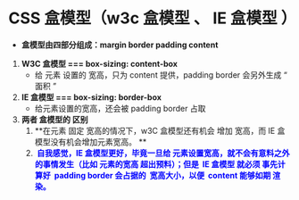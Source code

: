 # CSS 盒模型（w3c 盒模型  、  IE 盒模型 ）

- **盒模型由四部分组成：margin    border    padding    content**

1. **W3C 盒模型 ===  box-sizing: content-box**
   - 给 元素 设置的 宽高，只为  content 提供，padding  border 会另外生成 “ 面积 ”
2. **IE  盒模型 === box-sizing:  border-box**
   - 给元素设置的宽高，还会被  padding  border  占取
3. **两者  盒模型的  区别**
   1. **在元素 固定  宽高的情况下，w3C 盒模型还有机会 增加 宽高，而  IE 盒模型没有机会增加元素宽高。 **
   2. **<font color=blue> 自我感觉，IE 盒模型更好，毕竟一旦给 元素设置宽高，就不会有意料之外的事情发生（比如 元素的宽高 超出预料）；但是  IE 盒模型 就必须 事先计算好  padding border 会占据的  宽高大小，以便  content 能够如期 渲染。 </font>**